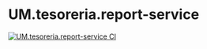 # UM.tesoreria.report-service

[![UM.tesoreria.report-service CI](https://github.com/UM-services/UM.tesoreria.report-service/actions/workflows/maven.yml/badge.svg)](https://github.com/UM-services/UM.tesoreria.report-service/actions/workflows/maven.yml)
